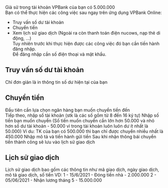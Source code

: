 
Giả sử trong tài khoản VPBank của bạn có 5.000.000  
Bạn có thể thực hiện các công việc sau ngay trên ứng dụng VPBank Online:  
- Truy vấn số dư tài khoản  
- Chuyển tiền 
- Xem lịch sử giao dịch 
(Ngoài ra còn thanh toán điện nucows, nạp thẻ di động, ...)  
Tuy nhiên trước khi thực hiện được các công việc đó bạn cần tiến hành đăng nhập.  
Để đăng nhập cần số điện thoại và mật khẩu.

## Truy vấn số dư tài khoản
Chỉ đơn giản là in thông tin số dư hiện tại của bạn

## Chuyển tiền
Đầu tiên cần lựa chọn ngân hàng bạn muốn chuyển tiền đến  
Tiếp theo, nhập số tài khoản (stk là các số gồm từ 8 đến 16 ký tự)
Nhập số tiền bạn muốn chuyển (Số tiền muốn chuyển cần lớn hơn 50.000 và nhỏ hơn số dư tài khoản - 50.000 vì trong tài khoản luôn luôn dư ít nhất là 50.000)
Ví du: TK của bạn có 500.000 thì bạn chỉ được chuyển nhiều nhất là 450.000
Nhập mô tả và tiến hành gửi tiền
Sau khi nhận thông bái chuyển tiền thành công sẽ lưu vào lịch sử giao dịch

## Lịch sử giao dịch
Lịch sử giao dịch bao gồm các thông tin như mã giao dịch, ngày giao dịch, mô tả giao dịch, số tiền
VD: 
1 - 15/6/2021 - Đóng tiền nhà - 2.000.000
2 - 05/06/2021 - Nhận lương tháng 5 - 15.000.000